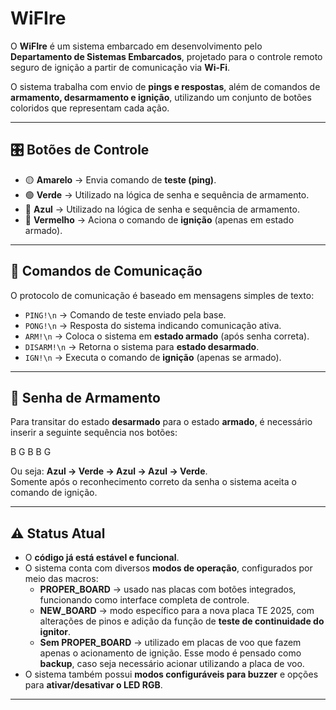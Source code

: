 # WiFIre

O **WiFIre** é um sistema embarcado em desenvolvimento pelo **Departamento de Sistemas Embarcados**, projetado para o controle remoto seguro de ignição a partir de comunicação via **Wi-Fi**.  

O sistema trabalha com envio de **pings e respostas**, além de comandos de **armamento, desarmamento e ignição**, utilizando um conjunto de botões coloridos que representam cada ação.

---

## 🎛️ Botões de Controle

- 🟡 **Amarelo** → Envia comando de **teste (ping)**.  
- 🟢 **Verde** → Utilizado na lógica de senha e sequência de armamento.  
- 🔵 **Azul** → Utilizado na lógica de senha e sequência de armamento.  
- 🔴 **Vermelho** → Aciona o comando de **ignição** (apenas em estado armado).  

---

## 📡 Comandos de Comunicação

O protocolo de comunicação é baseado em mensagens simples de texto:

- `PING!\n` → Comando de teste enviado pela base.  
- `PONG!\n` → Resposta do sistema indicando comunicação ativa.  
- `ARM!\n` → Coloca o sistema em **estado armado** (após senha correta).  
- `DISARM!\n` → Retorna o sistema para **estado desarmado**.  
- `IGN!\n` → Executa o comando de **ignição** (apenas se armado).  

---

## 🔐 Senha de Armamento

Para transitar do estado **desarmado** para o estado **armado**, é necessário inserir a seguinte sequência nos botões:

B G B B G


Ou seja: **Azul → Verde → Azul → Azul → Verde**.  
Somente após o reconhecimento correto da senha o sistema aceita o comando de ignição.  

---

## ⚠️ Status Atual

- O **código já está estável e funcional**.  
- O sistema conta com diversos **modos de operação**, configurados por meio das macros:  
  - **PROPER_BOARD** → usado nas placas com botões integrados, funcionando como interface completa de controle.  
  - **NEW_BOARD** → modo específico para a nova placa TE 2025, com alterações de pinos e adição da função de **teste de continuidade do ignitor**.  
  - **Sem PROPER_BOARD** → utilizado em placas de voo que fazem apenas o acionamento de ignição. Esse modo é pensado como **backup**, caso seja necessário acionar utilizando a placa de voo.  
- O sistema também possui **modos configuráveis para buzzer** e opções para **ativar/desativar o LED RGB**.  

---

